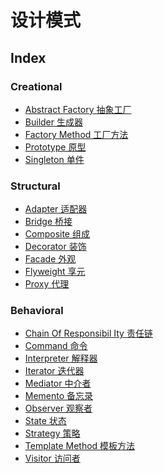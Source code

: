 # 设计模式

## Index

### Creational

+ [Abstract Factory 抽象工厂]()
+ [Builder 生成器]()
+ [Factory Method 工厂方法]()
+ [Prototype 原型]()
+ [Singleton 单件]()

### Structural

+ [Adapter 适配器]()
+ [Bridge 桥接]()
+ [Composite 组成]()
+ [Decorator 装饰]()
+ [Facade 外观]()
+ [Flyweight 享元]()
+ [Proxy 代理]() 

### Behavioral

+ [Chain Of Responsibil Ity 责任链]()
+ [Command 命令]()
+ [Interpreter 解释器]()
+ [Iterator 迭代器]()
+ [Mediator 中介者]()
+ [Memento 备忘录]()
+ [Observer 观察者]()
+ [State 状态]()
+ [Strategy 策略]()
+ [Template Method 模板方法]()
+ [Visitor 访问者]()

